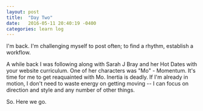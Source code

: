 ```yaml
---
layout: post
title:  "Day Two"
date:   2016-05-11 20:40:19 -0400
categories: learn log
---
```

I'm back. I'm challenging myself to post often; to find a rhythm, establish a workflow. 

A while back I was following along with Sarah J Bray and her Hot Dates with your website curriculum. One of her characters was "Mo" - Momentum. It's time for me to get reaquainted with Mo. Inertia is deadly. If I'm already in motion, I don't need to waste energy on getting moving -- I can focus on direction and style and any number of other things. 

So. Here we go. 
